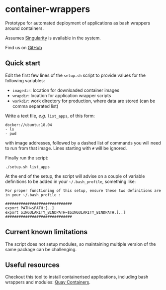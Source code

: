 # container-wrappers

Prototype for automated deployment of applications as bash wrappers around containers.

Assumes [Singularity](http://sylabs.io/singularity) is available in the system.

Find us on [GitHub](https://github.com/marcodelapierre/container-wrappers)


## Quick start

Edit the first few lines of the `setup.sh` script to provide values for the following variables:
* `imagedir`: location for downloaded container images
* `wrapdir`: location for application wrapper scripts
* `workdir`: work directory for production, where data are stored (can be comma separated list)

Write a text file, *e.g.* `list_apps`, of this form:

```
docker://ubuntu:18.04
- ls
- pwd
```

with image addresses, followed by a dashed list of commands you will need to run from that image. Lines starting with `#` will be ignored.

Finally run the script:

```
./setup.sh list_apps
```

At the end of the setup, the script will advise on a couple of variable definitions to be added in your `~/.bash_profile`, something like:

```
For proper functioning of this setup, ensure these two definitions are in your ~/.bash_profile :

##############################
export PATH=$PATH:[..]
export SINGULARITY_BINDPATH=$SINGULARITY_BINDPATH,[..]
##############################
```


## Current known limitations

The script does not setup modules, so maintaining multiple version of the same package can be challenging.


## Useful resources

Checkout this tool to install containerised applications, including bash wrappers and modules: [Quay Containers](https://github.com/alexiswl/quay_containers).

